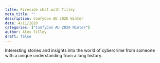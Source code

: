 ```yaml
---
title: Fireside chat with Tilley
meta_title: ""
description: ComfyCon AU 2020 Winter
date: 4/11/2020
categories: ["ComfyCon AU 2020 Winter"]
author: Alex Tilley
draft: false
---
```

Interesting stories and insights into the world of cybercrime from someone with a unique understanding from a long history.


<iframe width="560" height="315" src="" title="YouTube video player" frameborder="0" allow="accelerometer; autoplay; clipboard-write; encrypted-media; gyroscope; picture-in-picture; web-share" allowfullscreen></iframe>